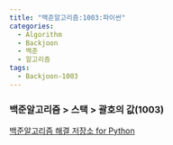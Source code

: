 ```yaml
---
title: "백준알고리즘:1003:파이썬"
categories:
  - Algorithm
  - Backjoon 
  - 백준
  - 알고리즘
tags:
  - Backjoon-1003
---
```

### 백준알고리즘 > 스택 >  괄호의 값(1003)
[백준알고리즘 해결 저장소 for Python](https://github.com/hidekuma/backjoon-online-judge)
<script src="https://gist.github.com/hidekuma/9848e4b395a5d4c88f9fffc1e0f26295.js"></script>
